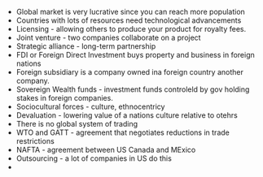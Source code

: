 - Global market is very lucrative since you can reach more population
- Countries with lots of resources need technological advancements
- Licensing - allowing others to produce your product for royalty fees.
- Joint venture - two companies collaborate on a project
- Strategic alliance - long-term partnership
- FDI or Foreign Direct Investment buys property and business in foreign nations
- Foreign subsidiary is a company owned ina foreign country another company.
- Sovereign Wealth funds - investment funds controleld by gov holding stakes in foreign companies.
- Sociocultural forces - culture, ethnocentricy
- Devaluation - lowering value of a nations culture relative to otehrs
- There is no global system of trading
- WTO and GATT - agreement that negotiates reductions in trade restrictions
- NAFTA - agreement between US Canada and MExico
- Outsourcing - a lot of companies in US do this
- 